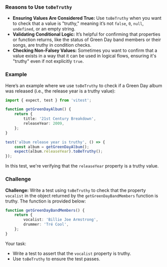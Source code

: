 ### Reasons to Use `toBeTruthy`

- **Ensuring Values Are Considered True:** Use `toBeTruthy` when you want to check that a value is "truthy," meaning it’s not `false`, `0`, `null`, `undefined`, or an empty string.
- **Validating Conditional Logic:** It’s helpful for confirming that properties or function returns, like the status of Green Day band members or their songs, are truthy in condition checks.
- **Checking Non-Falsey Values:** Sometimes you want to confirm that a value exists in a way that it can be used in logical flows, ensuring it's "truthy" even if not explicitly `true`.

### Example

Here’s an example where we use `toBeTruthy` to check if a Green Day album was released (i.e., the release year is a truthy value):

```ts
import { expect, test } from 'vitest';

function getGreenDayAlbum() {
	return {
		title: '21st Century Breakdown',
		releaseYear: 2009,
	};
}

test('album release year is truthy', () => {
	const album = getGreenDayAlbum();
	expect(album.releaseYear).toBeTruthy();
});
```

In this test, we're verifying that the `releaseYear` property is a truthy value.

### Challenge

**Challenge:** Write a test using `toBeTruthy` to check that the property `vocalist` in the object returned by the `getGreenDayBandMembers` function is truthy. The function is provided below:

```ts
function getGreenDayBandMembers() {
	return {
		vocalist: 'Billie Joe Armstrong',
		drummer: 'Tré Cool',
	};
}
```

Your task:

- Write a test to assert that the `vocalist` property is truthy.
- Use `toBeTruthy` to ensure the test passes.
